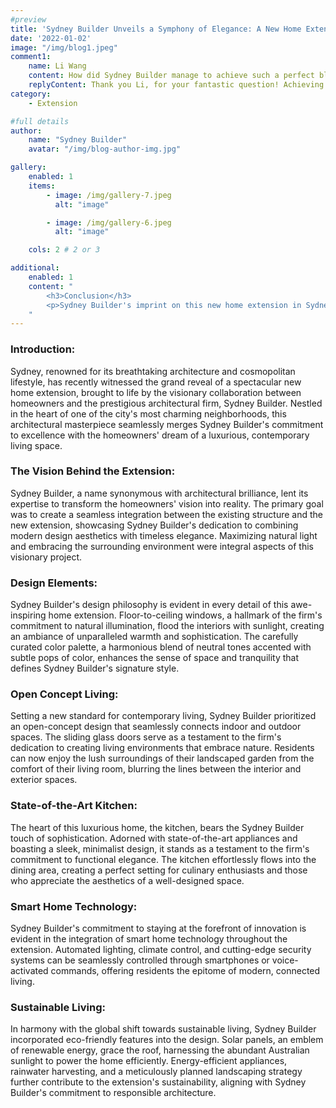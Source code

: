 ```yaml
---
#preview
title: 'Sydney Builder Unveils a Symphony of Elegance: A New Home Extension in Sydney Redefining Modern Living'
date: '2022-01-02'
image: "/img/blog1.jpeg"
comment1:
    name: Li Wang
    content: How did Sydney Builder manage to achieve such a perfect blend of traditional charm and modern functionality in this Sydney home extension? 
    replyContent: Thank you Li, for your fantastic question! Achieving the perfect blend of traditional charm and modern functionality in our Sydney home extension involved meticulous planning and a deep understanding of the homeowners' vision. We focused on preserving elements of the existing structure that held historical significance while seamlessly incorporating modern design features. Our team at Sydney Builder believes in creating spaces that not only reflect contemporary living but also pay homage to the architectural heritage of the surroundings. If you have more specific inquiries or aspects you'd like to explore further, we're here to share more insights into the design journey!
category:
    - Extension

#full details
author:
    name: "Sydney Builder"
    avatar: "/img/blog-author-img.jpg"

gallery:
    enabled: 1
    items:
        - image: /img/gallery-7.jpeg
          alt: "image"

        - image: /img/gallery-6.jpeg
          alt: "image"

    cols: 2 # 2 or 3

additional:
    enabled: 1
    content: "
        <h3>Conclusion</h3>
        <p>Sydney Builder's imprint on this new home extension in Sydney is a testament to the firm's unwavering dedication to architectural innovation and luxury living. By seamlessly blending traditional charm with contemporary functionality, the homeowners and Sydney Builder have crafted a haven that stands as a shining example of thoughtful design. As Sydney continues to evolve, this architectural gem reflects the city's commitment to excellence, making every day a celebration of elegance and comfort in a home designed by Sydney Builder.</p>
    "
---
```


### Introduction:

Sydney, renowned for its breathtaking architecture and cosmopolitan lifestyle, has recently witnessed the grand reveal of a spectacular new home extension, brought to life by the visionary collaboration between homeowners and the prestigious architectural firm, Sydney Builder. Nestled in the heart of one of the city's most charming neighborhoods, this architectural masterpiece seamlessly merges Sydney Builder's commitment to excellence with the homeowners' dream of a luxurious, contemporary living space.

### The Vision Behind the Extension:

Sydney Builder, a name synonymous with architectural brilliance, lent its expertise to transform the homeowners' vision into reality. The primary goal was to create a seamless integration between the existing structure and the new extension, showcasing Sydney Builder's dedication to combining modern design aesthetics with timeless elegance. Maximizing natural light and embracing the surrounding environment were integral aspects of this visionary project.

### Design Elements:

Sydney Builder's design philosophy is evident in every detail of this awe-inspiring home extension. Floor-to-ceiling windows, a hallmark of the firm's commitment to natural illumination, flood the interiors with sunlight, creating an ambiance of unparalleled warmth and sophistication. The carefully curated color palette, a harmonious blend of neutral tones accented with subtle pops of color, enhances the sense of space and tranquility that defines Sydney Builder's signature style.

### Open Concept Living:

Setting a new standard for contemporary living, Sydney Builder prioritized an open-concept design that seamlessly connects indoor and outdoor spaces. The sliding glass doors serve as a testament to the firm's dedication to creating living environments that embrace nature. Residents can now enjoy the lush surroundings of their landscaped garden from the comfort of their living room, blurring the lines between the interior and exterior spaces.

### State-of-the-Art Kitchen:

The heart of this luxurious home, the kitchen, bears the Sydney Builder touch of sophistication. Adorned with state-of-the-art appliances and boasting a sleek, minimalist design, it stands as a testament to the firm's commitment to functional elegance. The kitchen effortlessly flows into the dining area, creating a perfect setting for culinary enthusiasts and those who appreciate the aesthetics of a well-designed space.

### Smart Home Technology:

Sydney Builder's commitment to staying at the forefront of innovation is evident in the integration of smart home technology throughout the extension. Automated lighting, climate control, and cutting-edge security systems can be seamlessly controlled through smartphones or voice-activated commands, offering residents the epitome of modern, connected living.

### Sustainable Living:

In harmony with the global shift towards sustainable living, Sydney Builder incorporated eco-friendly features into the design. Solar panels, an emblem of renewable energy, grace the roof, harnessing the abundant Australian sunlight to power the home efficiently. Energy-efficient appliances, rainwater harvesting, and a meticulously planned landscaping strategy further contribute to the extension's sustainability, aligning with Sydney Builder's commitment to responsible architecture.
